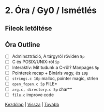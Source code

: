 # 2. Óra / Gy0 / Ismétlés

## Fileok letöltése

## Óra Outline

- [ ] Adminsztráció, A tárgyról röviden `5p`
- [ ] C és POSIX/UNIX-ról `5p`
- [ ] Interaktív: Mit tudunk a C-ről? Manpages `5p`
- [ ] Pointerek recap + Bináris vagy, és `10p`
- [ ] `strings.c 10p` malloc, pointer magic, strlen
- [ ] `open_fopen.c 5p` FILE*
- [ ] `arg.c, directory.c 5p` char**
- [ ] `file.c` improve code

[Kezdőlap](index.md)
|
[Vissza](prep.md)
|
[Tovább](gy0.md)

